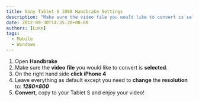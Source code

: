 ```yaml
---
title: Sony Tablet S 1080 Handbrake Settings
description: "Make sure the video file you would like to convert is selected ."
date: 2012-09-30T14:35:20+00:00
authors: [Luke]
tags:
  - Mobile
  - Windows
---
```

<ol start="1">
  <li>
    Open <strong>Handbrake</strong>
  </li>
  <li>
    Make sure the <strong>video</strong> <strong>file</strong> you would like to convert is <strong>selected</strong>.
  </li>
  <li>
    On the right hand side <strong>click iPhone 4</strong>
  </li>
  <li>
    Leave everything as default except you need to <strong>change</strong> the <strong>resolution</strong> to: <strong><em>1280&#215;800</em></strong>
  </li>
  <li>
    <strong>Convert</strong>, copy to your Tablet S and enjoy your video!
  </li>
</ol>